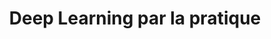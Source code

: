 ---
audience: Ingénieurs/Chefs de projet IA, consultants IA et toute personne souhaitant
  découvrir les techniques Deep Learning dans la résolution de problèmes industriels.
duration: 3j  -  21h00
id: DPL
objectives:
- Comprendre l'évolution des réseaux de neurones et les raisons du succès actuel du
  Deep Learning
- Utiliser les bibliothèques de Deep Learning les plus populaires
- Comprendre les principes de conception, les outils de diagnostic et les effets des
  différents verrous et leviers
- Acquérir de l'expérience pratique sur plusieurs problèmes réels
prerequisites: "Bonnes connaissances en statistiques. Bonnes connaissances du Machine\
  \ Learning, connaissances équivalentes à celles apportées par le cours Machine Learning,\
  \ méthodes et solutions. Expérience requise. Vérifiez que vous avez les prérequis\
  \ nécessaires pour profiter pleinement de cette formation en faisant \r\n      \
  \              ce test."
price: 990.0
program:
  parts:
  - demo: Présentation des exemples de Machine Learning en classification et régression.
    items:
    - Créer un premier graphe et l’exécuter dans une session.
    - Cycle de vie de la valeur d’un nœud.
    - Manipuler des matrices. Régression linéaire. Descente de gradient.
    - Fournir des données à l’algorithme d’entraînement.
    - Enregistrer et restaurer des modèles. Visualiser le graphe et les courbes d’apprentissage.
    num: 1
    practice: null
    title: Introduction
  - demo: null
    items:
    - Entraîner un PMC (Perceptron MultiCouche) avec une API TensorFlow de haut niveau.
    - Entraîner un PMC (Perceptron MultiCouche) avec TensorFlow de base.
    - Régler précisément les hyperparamètres d’un réseau de neurones.
    num: 2
    practice: null
    title: Introduction aux réseaux de neurones artificiels
  - demo: null
    items:
    - Problèmes de disparition et d’explosion des gradients.
    - Réutiliser des couches pré-entraînées.
    - Optimiseurs plus rapides.
    - Éviter le sur-ajustement grâce à la régularisation.
    - Recommandations pratiques.
    num: 3
    practice: Mise en œuvre d'un réseau de neurones à la manière du framework TensorFlow.
    title: Entraînement de réseaux de neurones profonds
  - demo: null
    items:
    - L’architecture du cortex visuel.
    - Couche de convolution.
    - Couche de pooling.
    - Architectures de CNN.
    num: 4
    practice: Mise en œuvre des CNN en utilisant des jeux de données variés.
    title: Réseaux de neurones convolutifs
  - demo: null
    items:
    - Régression logistique avec Keras.
    - Perceptron avec Keras.
    - Réseaux de neurones convolutifs avec Keras.
    num: 5
    practice: Mise en œuvre de Keras en utilisant des jeux de données variés.
    title: Deep Learning avec Keras
  - demo: null
    items:
    - 'Neurones récurrents. RNR de base avec TensorFlow. '
    - Entraîner des RNR. RNR profonds.
    - Cellule LSTM. Cellule GRU.
    - Traitement automatique du langage naturel.
    num: 6
    practice: Mise en œuvre des RNN en utilisant des jeux de données variés.
    title: Réseaux de neurones récurrents
  - demo: null
    items:
    - Représentations efficaces des données.
    - ACP avec un autoencodeur linéaire sous-complet.
    - Autoencodeurs empilés. Pré-entraînement non supervisé.
    - Autoencodeurs débruiteurs. Autoencodeurs épars. Autoencodeurs variationnels.
      Autres autoencodeurs.
    num: 7
    practice: Mise en œuvre d'autoencodeurs en utilisant des jeux de données variés.
    title: Autoencodeurs
short: Les réseaux de neurones artificiels facilitent l'apprentissage automatique
  et bouleversent de nombreux secteurs économiques. Durant cette formation vous utilisez
  les outils les plus répandus du domaine afin de réaliser et entrainer différents
  types de réseaux de neurones profonds sur des jeux de données diversifiés.
title: Deep Learning par la pratique

---
